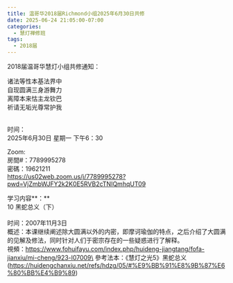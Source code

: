 ```yaml
---
title: 温哥华2018届Richmond小组2025年6月30日共修
date: 2025-06-24 21:05:00-07:00
categories:
  - 慧灯禅修班
tags:
  - 2018届
---
```

2018届温哥华慧灯小组共修通知：

诸法等性本基法界中\
自现圆满三身游舞力\
离障本来怙主龙钦巴\
祈请无垢光尊常护我

\
时间：\
2025年6月30日 星期一 下午6：30

Zoom:\
房間#：7789995278\
密碼：19621211\
https://us02web.zoom.us/j/7789995278?pwd=VjZmbWJFY2k2K0E5RVB2cTNIQmhqUT09

学习内容**：**\
10 黑蛇总义（下）\
\
时间：2007年11月3日\
概述：本课继续阐述除大圆满以外的内密，即摩诃瑜伽的特点，之后介绍了大圆满的见解及修法，同时针对人们于密宗存在的一些疑惑进行了解释。\
視頻：https://www.fohuifayu.com/index.php/huideng-jiangtang/fofa-jianxiu/mi-cheng/923-l07009\
參考法本：《慧灯之光5》黑蛇总义(https://huidengchanxiu.net/refs/hdzg/05/#%E9%BB%91%E8%9B%87%E6%80%BB%E4%B9%89)
